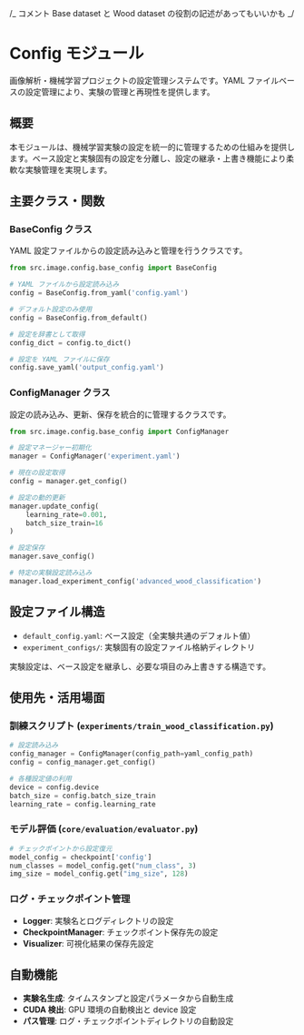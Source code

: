 /_ コメント
Base dataset と Wood dataset の役割の記述があってもいいかも
_/

# Config モジュール

画像解析・機械学習プロジェクトの設定管理システムです。YAML ファイルベースの設定管理により、実験の管理と再現性を提供します。

## 概要

本モジュールは、機械学習実験の設定を統一的に管理するための仕組みを提供します。ベース設定と実験固有の設定を分離し、設定の継承・上書き機能により柔軟な実験管理を実現します。

## 主要クラス・関数

### BaseConfig クラス

YAML 設定ファイルからの設定読み込みと管理を行うクラスです。

```python
from src.image.config.base_config import BaseConfig

# YAML ファイルから設定読み込み
config = BaseConfig.from_yaml('config.yaml')

# デフォルト設定のみ使用
config = BaseConfig.from_default()

# 設定を辞書として取得
config_dict = config.to_dict()

# 設定を YAML ファイルに保存
config.save_yaml('output_config.yaml')
```

### ConfigManager クラス

設定の読み込み、更新、保存を統合的に管理するクラスです。

```python
from src.image.config.base_config import ConfigManager

# 設定マネージャー初期化
manager = ConfigManager('experiment.yaml')

# 現在の設定取得
config = manager.get_config()

# 設定の動的更新
manager.update_config(
    learning_rate=0.001,
    batch_size_train=16
)

# 設定保存
manager.save_config()

# 特定の実験設定読み込み
manager.load_experiment_config('advanced_wood_classification')
```

## 設定ファイル構造

- `default_config.yaml`: ベース設定（全実験共通のデフォルト値）
- `experiment_configs/`: 実験固有の設定ファイル格納ディレクトリ

実験設定は、ベース設定を継承し、必要な項目のみ上書きする構造です。

## 使用先・活用場面

### 訓練スクリプト (`experiments/train_wood_classification.py`)

```python
# 設定読み込み
config_manager = ConfigManager(config_path=yaml_config_path)
config = config_manager.get_config()

# 各種設定値の利用
device = config.device
batch_size = config.batch_size_train
learning_rate = config.learning_rate
```

### モデル評価 (`core/evaluation/evaluator.py`)

```python
# チェックポイントから設定復元
model_config = checkpoint['config']
num_classes = model_config.get("num_class", 3)
img_size = model_config.get("img_size", 128)
```

### ログ・チェックポイント管理

- **Logger**: 実験名とログディレクトリの設定
- **CheckpointManager**: チェックポイント保存先の設定
- **Visualizer**: 可視化結果の保存先設定

## 自動機能

- **実験名生成**: タイムスタンプと設定パラメータから自動生成
- **CUDA 検出**: GPU 環境の自動検出と device 設定
- **パス管理**: ログ・チェックポイントディレクトリの自動設定
